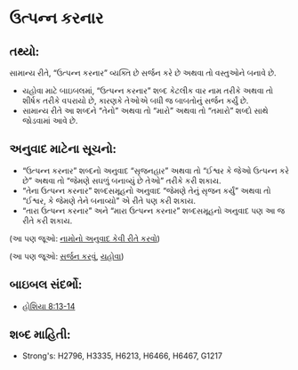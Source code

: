 # ઉત્પન્ન કરનાર 

## તથ્યો: 

સામાન્ય રીતે, “ઉત્પન્ન કરનાર” વ્યક્તિ છે સર્જન કરે છે અથવા તો વસ્તુઓને બનાવે છે.

* યહોવા માટે બાઇબલમાં, “ઉત્પન્ન કરનાર” શબ્દ કેટલીક વાર નામ તરીકે અથવા તો શીર્ષક તરીકે વપરાયો છે, કારણકે તેઓએ બધી જ બાબતોનું સર્જન કર્યું છે.
* સામાન્ય રીતે આ શબ્દને “તેનો” અથવા તો “મારો” અથવા તો “તમારો” શબ્દો સાથે જોડવામાં આવે છે.

## અનુવાદ માટેના સૂચનો: 

* “ઉત્પન્ન કરનાર” શબ્દનો અનુવાદ “સૃજનહાર” અથવા તો “ઈશ્વર કે જેઓ ઉત્પન્ન કરે છે” અથવા તો “જેમણે સઘળું બનાવ્યું છે તેઓ” તરીકે કરી શકાય.
* “તેના ઉત્પન્ન કરનાર” શબ્દસમૂહનો અનુવાદ “જેમણે તેનું સૃજન કર્યું” અથવા તો “ઈશ્વર, કે જેમણે તેને બનાવ્યો” એ રીતે પણ કરી શકાય.
* “તારા ઉત્પન્ન કરનાર” અને “મારા ઉત્પન્ન કરનાર” શબ્દસમૂહનો અનુવાદ પણ આ જ રીતે કરી શકાય.

(આ પણ જૂઓ: [નામોનો અનુવાદ કેવી રીતે કરવો](rc://gu/ta/man/translate/translate-names))

(આ પણ જૂઓ: [સર્જન કરવું](../other/creation.md), [યહોવા](../kt/yahweh.md))

## બાઇબલ સંદર્ભો: 

* [હોશિયા 8:13-14](rc://gu/tn/help/hos/08/13)

## શબ્દ માહિતી: 

* Strong's: H2796, H3335, H6213, H6466, H6467, G1217

